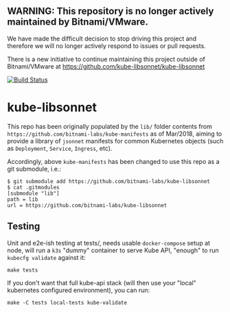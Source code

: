 ## WARNING: This repository is no longer actively maintained by Bitnami/VMware.
We have made the difficult decision to stop driving this project and therefore we will no longer actively respond to issues or pull requests.

There is a new initiative to continue maintaining this project outside of Bitnami/VMware at https://github.com/kube-libsonnet/kube-libsonnet

[![Build Status](https://travis-ci.org/bitnami-labs/kube-libsonnet.svg?branch=master)](https://travis-ci.org/bitnami-labs/kube-libsonnet)
# kube-libsonnet

This repo has been originally populated by the `lib/` folder contents
from `https://github.com/bitnami-labs/kube-manifests` as of Mar/2018,
aiming to provide a library of `jsonnet` manifests for common
Kubernetes objects (such as `Deployment`, `Service`, `Ingress`, etc).

Accordingly, above `kube-manifests` has been changed to use this repo as
a git submodule, i.e.:

    $ git submodule add https://github.com/bitnami-labs/kube-libsonnet
    $ cat .gitmodules
    [submodule "lib"]
    path = lib
    url = https://github.com/bitnami-labs/kube-libsonnet

## Testing

Unit and e2e-ish testing at tests/, needs usable `docker-compose`
setup at node, will run a `k3s` "dummy" container to serve Kube API,
"enough" to run `kubecfg validate` against it:

    make tests

If you don't want that full kube-api stack (will then use your "local"
kubernetes configured environment), you can run:

    make -C tests local-tests kube-validate
